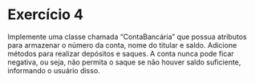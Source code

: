 # Exercício 4

Implemente uma classe chamada “ContaBancária” que possua
atributos para armazenar o número da conta, nome do titular e
saldo. Adicione métodos para realizar depósitos e saques. A conta
nunca pode ficar negativa, ou seja, não permita o saque se não
houver saldo suficiente, informando o usuário disso.